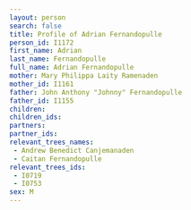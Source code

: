 ```yaml
---
layout: person
search: false
title: Profile of Adrian Fernandopulle
person_id: I1172
first_name: Adrian
last_name: Fernandopulle
full_name: Adrian Fernandopulle
mother: Mary Philippa Laity Ramenaden
mother_id: I1161
father: John Anthony "Johnny" Fernandopulle
father_id: I1155
children:
children_ids:
partners:
partner_ids:
relevant_trees_names:
 - Andrew Benedict Canjemanaden
 - Caitan Fernandopulle
relevant_trees_ids:
 - I0719
 - I0753
sex: M
---
```


